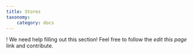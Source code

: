 ```yaml
---
title: Stores
taxonomy:
    category: docs
---
```


! We need help filling out this section! Feel free to follow the *edit this page* link and contribute.
